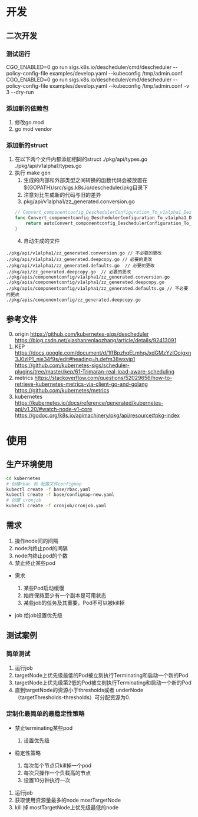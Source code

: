 # 开发
## 二次开发 
### 测试运行
CGO_ENABLED=0 go run  sigs.k8s.io/descheduler/cmd/descheduler --policy-config-file examples/develop.yaml --kubeconfig /tmp/admin.conf
CGO_ENABLED=0 go run  sigs.k8s.io/descheduler/cmd/descheduler --policy-config-file examples/develop.yaml --kubeconfig /tmp/admin.conf -v 3 --dry-run
### 添加新的依赖包
1. 修改go.mod
2. go mod vendor
### 添加新的struct
1. 在以下两个文件内都添加相同的struct
./pkg/api/types.go
./pkg/api/v1alpha1/types.go
2. 执行 make gen
    1. 生成的内部和外部类型之间转换的函数代码会被放置在${GOPATH}/src/sigs.k8s.io/descheduler/pkg目录下
    2. 注意对比生成新的代码与旧的差异
    3. pkg/api/v1alpha1/zz_generated.conversion.go
    ```go
    // Convert_componentconfig_DeschedulerConfiguration_To_v1alpha1_DeschedulerConfiguration is an autogenerated conversion function.
    func Convert_componentconfig_DeschedulerConfiguration_To_v1alpha1_DeschedulerConfiguration(in *componentconfig.DeschedulerConfiguration, out *DeschedulerConfiguration, s conversion.Scope) error {
        return autoConvert_componentconfig_DeschedulerConfiguration_To_v1alpha1_DeschedulerConfiguration(in, out, s)
    }
    ```
    4. 自动生成的文件
```
./pkg/api/v1alpha1/zz_generated.conversion.go // 不必要的更改
./pkg/api/v1alpha1/zz_generated.deepcopy.go // 必要的更改
./pkg/api/v1alpha1/zz_generated.defaults.go  // 必要的更改
./pkg/api/zz_generated.deepcopy.go  // 必要的更改
./pkg/apis/componentconfig/v1alpha1/zz_generated.conversion.go
./pkg/apis/componentconfig/v1alpha1/zz_generated.deepcopy.go
./pkg/apis/componentconfig/v1alpha1/zz_generated.defaults.go // 不必要的更改
./pkg/apis/componentconfig/zz_generated.deepcopy.go
```
## 参考文件
0. origin
https://github.com/kubernetes-sigs/descheduler
https://blog.csdn.net/xiashanrenlaozhang/article/details/92413091
1. KEP
https://docs.google.com/document/d/1ffBpzhqELmhqJxdGMzYzIOoigxn3J0zlP1_nie34f9s/edit#heading=h.defm38wxvjp1
https://github.com/kubernetes-sigs/scheduler-plugins/tree/master/kep/61-Trimaran-real-load-aware-scheduling
2. metrics 
https://stackoverflow.com/questions/52029656/how-to-retrieve-kubernetes-metrics-via-client-go-and-golang
https://github.com/kubernetes/metrics
3. kubernetes
https://kubernetes.io/docs/reference/generated/kubernetes-api/v1.20/#watch-node-v1-core  
https://godoc.org/k8s.io/apimachinery/pkg/api/resource#pkg-index

# 使用
## 生产环境使用
```bash
cd kubernetes
# 创建rbac 和 配置文件configmap
kubectl create -f base/rbac.yaml
kubectl create -f base/configmap-new.yaml
# 创建 cronjob
kubectl create -f cronjob/cronjob.yaml
```

## 需求
1. 操作node间的间隔
2. node内终止pod的间隔
3. node内终止pod的个数
4. 禁止终止某些pod

- 需求
    1. 某些Pod启动缓慢
    2. 始终保持至少有一个副本是可用状态
    3. 某些job的任务及其重要，Pod不可以被kill掉

- job
给job设置优先级

## 测试案例
### 简单测试
1. 运行job
2. targetNode上优先级最低的Pod被立刻执行Terminating和启动一个新的Pod
3. targetNode上优先级第2低的Pod被立刻执行Terminating和启动一个新的Pod
4. 直到targetNode的资源小于thresholds或者 underNode（targetThresholds-thresholds）可分配资源为0.

### 定制化最简单的最稳定性策略
- 禁止terminating某些pod
    1. 设置优先级

- 稳定性策略
    1. 每次每个节点只kill掉一个pod
    2. 每次只操作一个负载高的节点
    3. 设置10分钟执行一次

1. 运行job
2. 获取使用资源量最多的node  mostTargetNode
3. kill 掉 mostTargetNode上优先级最低的node
